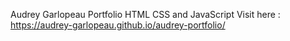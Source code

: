 Audrey Garlopeau Portfolio
HTML CSS and JavaScript
Visit here : https://audrey-garlopeau.github.io/audrey-portfolio/
